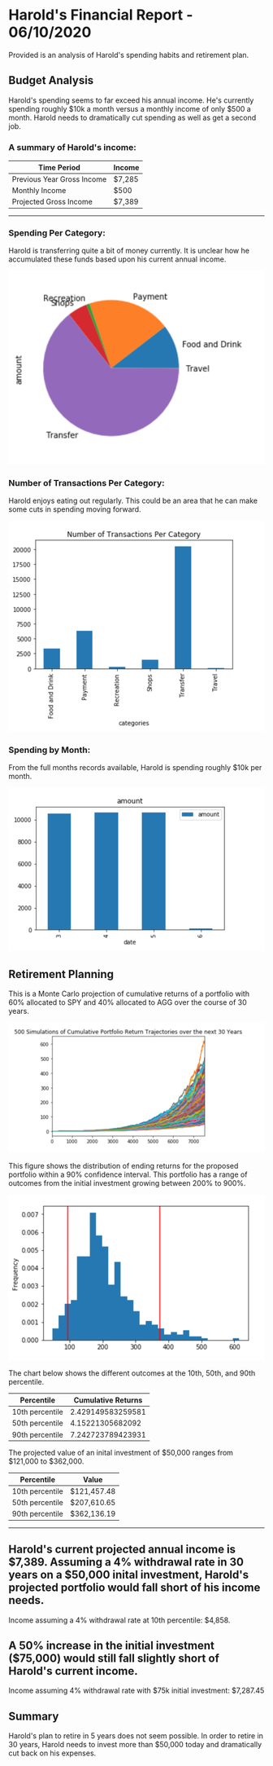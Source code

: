 # Harold's Financial Report - 06/10/2020

Provided is an analysis of Harold's spending habits and retirement plan. 

## Budget Analysis
Harold's spending seems to far exceed his annual income.  He's currently spending roughly $10k a month versus a monthly income of only $500 a month.
Harold needs to dramatically cut spending as well as get a second job.

### A summary of Harold's income:

Time Period | Income
----------- | -------
Previous Year Gross Income | $7,285
Monthly Income | $500
Projected Gross Income | $7,389
-----------------------
### Spending Per Category:
Harold is transferring quite a bit of money currently.  It is unclear how he accumulated these funds based upon his current annual income.

![Expenses per category pie chart](Images/Pie.png)

### Number of Transactions Per Category:
Harold enjoys eating out regularly.  This could be an area that he can make some cuts in spending moving forward.


![Number of transactions per category](Images/Categories.png)

### Spending by Month:
From the full months records available, Harold is spending roughly $10k per month.

![Spending per month](Images/Month.png)

## Retirement Planning
This is a Monte Carlo projection of cumulative returns of a portfolio with 60% allocated to SPY and 40% allocated to AGG over the course of 30 years.

![Cumulative portfolio return trajectories](Images/Monte.png)

This figure shows the distribution of ending returns for the proposed portfolio within a 90% confidence interval. This portfolio has a range of outcomes from the initial investment growing between 200% to 900%.

![Distribution od ending returns, 90% confidence interval](Images/Distribution.png)

The chart below shows the different outcomes at the 10th, 50th, and 90th percentile.

Percentile | Cumulative Returns
-----------|------------------
10th percentile | 2.429149583259581
50th percentile |4.15221305682092
90th percentile |7.242723789423931

The projected value of an inital investment of $50,000 ranges from $121,000 to $362,000.

Percentile | Value
-----------|----------------
10th percentile | $121,457.48
50th percentile | $207,610.65
90th percentile | $362,136.19
----------------------------------
Harold's current projected annual income is $7,389.  Assuming a 4% withdrawal rate in 30 years on a $50,000 inital investment, Harold's projected portfolio would fall short of his income needs.  
------------------------------------------------
Income assuming a 4% withdrawal rate at 10th percentile: $4,858.

A 50% increase in the initial investment ($75,000) would still fall slightly short of Harold's current income.
---------------------------------------------------
Income assuming 4% withdrawal rate with $75k initial investment: $7,287.45

## Summary

Harold's plan to retire in 5 years does not seem possible.  In order to retire in 30 years, Harold needs to invest more than $50,000 today and dramatically cut back on his expenses.
